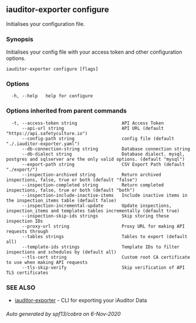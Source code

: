 ## iauditor-exporter configure

Initialises your configuration file.

### Synopsis

Initialises your config file with your access token and other configuration options.

```
iauditor-exporter configure [flags]
```

### Options

```
  -h, --help   help for configure
```

### Options inherited from parent commands

```
  -t, --access-token string                 API Access Token
      --api-url string                      API URL (default "https://api.safetyculture.io")
      --config-path string                  config file (default "./.iauditor-exporter.yaml")
      --db-connection-string string         Database connection string
      --db-dialect string                   Database dialect. mysql, postgres and sqlserver are the only valid options. (default "mysql")
      --export-path string                  CSV Export Path (default "./export/")
      --inspection-archived string          Return archived inspections, false, true or both (default "false")
      --inspection-completed string         Return completed inspections, false, true or both (default "both")
      --inspection-include-inactive-items   Include inactive items in the inspection_items table (default false)
      --inspection-incremental-update       Update inspections, inspection_items and templates tables incrementally (default true)
      --inspection-skip-ids strings         Skip storing these inspection IDs
      --proxy-url string                    Proxy URL for making API requests through
      --tables strings                      Tables to export (default all)
      --template-ids strings                Template IDs to filter inspections and schedules by (default all)
      --tls-cert string                     Custom root CA certificate to use when making API requests
      --tls-skip-verify                     Skip verification of API TLS certificates
```

### SEE ALSO

* [iauditor-exporter](iauditor-exporter.md)	 - CLI for exporting your iAuditor Data

###### Auto generated by spf13/cobra on 6-Nov-2020

